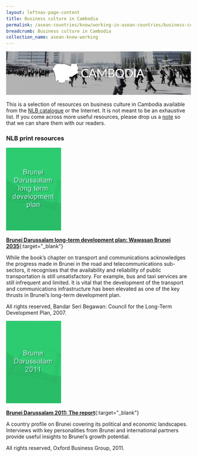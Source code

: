 ```yaml
---
layout: leftnav-page-content
title: Business culture in Cambodia
permalink: /asean-countries/know/working-in-asean-countries/business-culture-in-cambodia/
breadcrumb: Business culture in Cambodia
collection_name: asean-know-working
---
```


<img src="/images/asean-working/ASEAN-Cambodia-Business-Culture.jpg" alt="Business culture Cambodia banner" style="width:800px;" />

This is a selection of resources on business culture in Cambodia available from the [NLB catalogue](http://catalogue.nlb.gov.sg/) or the Internet.  It is not meant to be an exhaustive list. If you come across more useful resources, please drop us a [note](http://www.eyeonasia.sg/contact/) so that we can share them with our readers.

### **NLB print resources**

<img src="/images/book-covers/Brunei-Darussalam-long-term-development-plan-Wawasan-Brunei-2035.png" style="width:150px;" />

[**Brunei Darussalam long-term development plan: Wawasan Brunei 2035**](http://eservice.nlb.gov.sg/item_holding.aspx?bid=13117939){:target="_blank"}

While the book’s chapter on transport and communications acknowledges the progress made in Brunei in the road and telecommunications sub-sectors, it recognises that the availability and reliability of public transportation is still unsatisfactory. For example, bus and taxi services are still infrequent and limited. It is vital that the development of the transport and communications infrastructure has been elevated as one of the key thrusts in Brunei’s long-term development plan.

All rights reserved, Bandar Seri Begawan: Council for the Long-Term Development Plan, 2007.

<img src="/images/book-covers/Brunei-Darussalam-2011-The-report.png" style="width:150px;" />

[**Brunei Darussalam 2011: The report**](http://eservice.nlb.gov.sg/item_holding.aspx?bid=14686531){:target="_blank"}

A country profile on Brunei covering its political and economic landscapes. Interviews with key personalities from Brunei and international partners provide useful insights to Brunei’s growth potential.

All rights reserved, Oxford Business Group, 2011.